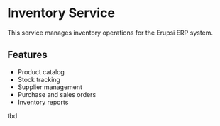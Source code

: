 # Inventory Service

This service manages inventory operations for the Erupsi ERP system.

## Features
- Product catalog
- Stock tracking
- Supplier management
- Purchase and sales orders
- Inventory reports

tbd